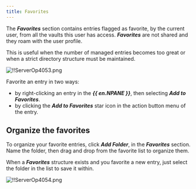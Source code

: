 ```yaml
---
title: Favorites
---
```

The ***Favorites*** section contains entries flagged as favorite, by the current user, from all the vaults this user has access. ***Favorites*** are not shared and they roam with the user profile.  

This is useful when the number of managed entries becomes too great or when a strict directory structure must be maintained.  

![!!ServerOp4053.png](https://webdevolutions.azureedge.net/docs/en/server/ServerOp4053.png)  

Favorite an entry in two ways:  

* by right-clicking an entry in the ***{{ en.NPANE }}***, then selecting ***Add to Favorites***. 
* by clicking the ***Add to Favorites*** star icon in the action button menu of the entry.  

## Organize the favorites 
To organize your favorite entries, click ***Add Folder***, in the ***Favorites*** section. Name the folder, then drag and drop from the favorite list to organize them.  

When a ***Favorites*** structure exists and you favorite a new entry, just select the folder in the list to save it within.  

![!!ServerOp4054.png](https://webdevolutions.azureedge.net/docs/en/server/ServerOp4054.png) 
